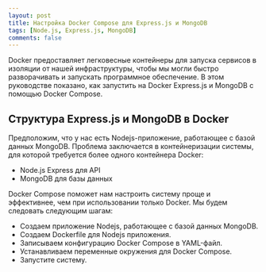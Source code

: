 ```yaml
---
layout: post
title: Настройка Docker Compose для Express.js и MongoDB
tags: [Node.js, Express.js, MongoDB]
comments: false
---
```


Docker предоставляет легковесные контейнеры для запуска сервисов в изоляции от нашей инфраструктуры, чтобы мы могли
быстро разворачивать и запускать программное обеспечение. В этом руководстве показано, как запустить на Docker
Express.js и MongoDB с помощью Docker Compose.

## Структура Express.js и MongoDB в Docker

Предположим, что у нас есть Nodejs-приложение, работающее с базой данных MongoDB. Проблема заключается в контейнеризации
системы, для которой требуется более одного контейнера Docker:
- Node.js Express для API
- MongoDB для базы данных

Docker Compose поможет нам настроить систему проще и эффективнее, чем при использовании только Docker. Мы будем
следовать следующим шагам:

- Создаем приложение Nodejs, работающее с базой данных MongoDB.
- Создаем Dockerfile для Nodejs приложения.
- Записываем конфигурацию Docker Compose в YAML-файл.
- Устанавливаем переменные окружения для Docker Compose.
- Запустите систему.

